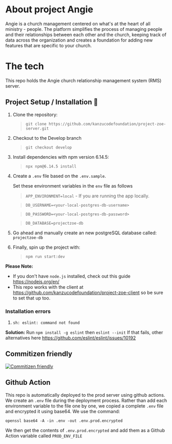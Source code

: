 # About project Angie

Angie is a church management centered on what's at the heart of all ministry - people. The platform simplifies the process of managing people and their relationships between each other and the church, keeping track of data across the organization and creates a foundation for adding new features that are specific to your church.

# The tech

This repo holds the Angie church relationship management system (RMS) server. 

## Project Setup / Installation 🚀

1. Clone the repository:

    > `git clone https://github.com/kanzucodefoundation/project-zoe-server.git`

2. Checkout to the Develop branch

    > `git checkout develop`

3. Install dependencies with npm version 6.14.5:

    > `npx npm@6.14.5 install`

4. Create a `.env` file based on the `.env.sample`.

    Set these environment variables in the `env` file as follows 

    > `APP_ENVIRONMENT=local` - If you are running the app locally.

    > `DB_USERNAME=<your-local-postgres-db-username>`

    > `DB_PASSWORD=<your-local-postgres-db-password>`

    > `DB_DATABASE=projectzoe-db`

5. Go ahead and manually create an new postgreSQL database called: `projectzoe-db`

6. Finally, spin up the project with:

    > `npm run start:dev`

**Please Note:** 
- If you don't have `node.js` installed, check out this guide https://nodejs.org/en/
- This repo works with the client at https://github.com/kanzucodefoundation/project-zoe-client so be sure to set that up too.


### Installation errors
1. `sh: eslint: command not found`

**Solution:** Run `npm install -g eslint` then `eslint --init`
If that fails, other alternatives here https://github.com/eslint/eslint/issues/10192

## Commitizen friendly
[![Commitizen friendly](https://img.shields.io/badge/commitizen-friendly-brightgreen.svg)](http://commitizen.github.io/cz-cli/)


## Github Action
This repo is automatically deployed to the prod server using github actions. We create an `.env` file during the deployment process. Rather than add each environment variable to the file one by one, we copied a complete `.env` file and encrypted it using base64. We use the command:

```
openssl base64 -A -in .env -out .env.prod.encrypted
```

We then get the contents of `.env.prod.encrypted` and add them as a Github Action variable called `PROD_ENV_FILE`





